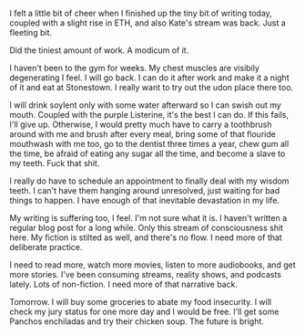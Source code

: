 I felt a little bit of cheer when I finished up the tiny bit of writing today, coupled with a slight rise in ETH, and also Kate's stream was back. Just a fleeting bit.

Did the tiniest amount of work. A modicum of it.

I haven't been to the gym for weeks. My chest muscles are visibily degenerating I feel. I will go back. I can do it after work and make it a night of it and eat at Stonestown. I really want to try out the udon place there too.

I will drink soylent only with some water afterward so I can swish out my mouth. Coupled with the purple Listerine, it's the best I can do. If this fails, I'll give up. Otherwise, I would pretty much have to carry a toothbrush around with me and brush after every meal, bring some of that flouride mouthwash with me too, go to the dentist three times a year, chew gum all the time, be afraid of eating any sugar all the time, and become a slave to my teeth. Fuck that shit.

I really do have to schedule an appointment to finally deal with my wisdom teeth. I can't have them hanging around unresolved, just waiting for bad things to happen. I have enough of that inevitable devastation in my life.

My writing is suffering too, I feel. I'm not sure what it is. I haven't written a regular blog post for a long while. Only this stream of consciousness shit here. My fiction is stilted as well, and there's no flow. I need more of that deliberate practice.

I need to read more, watch more movies, listen to more audiobooks, and get more stories. I've been consuming streams, reality shows, and podcasts lately. Lots of non-fiction. I need more of that narrative back.

Tomorrow. I will buy some groceries to abate my food insecurity. I will check my jury status for one more day and I would be free. I'll get some Panchos enchiladas and try their chicken soup. The future is bright.
